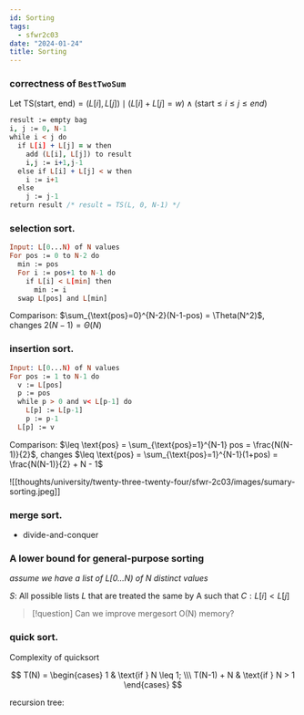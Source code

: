 ```yaml
---
id: Sorting
tags:
  - sfwr2c03
date: "2024-01-24"
title: Sorting
---
```


### correctness of `BestTwoSum`

Let $\text{TS(start, end)} = {(L[i], L[j]) \mid (L[i] + L[j] = w) \land (\text{start} \leq i \leq j \leq end)}$

```prolog
result := empty bag
i, j := 0, N-1
while i < j do
  if L[i] + L[j] = w then
    add (L[i], L[j]) to result
    i,j := i+1,j-1
  else if L[i] + L[j] < w then
    i := i+1
  else
    j := j-1
return result /* result = TS(L, 0, N-1) */
```

### selection sort.

```prolog
Input: L[0...N) of N values
For pos := 0 to N-2 do
  min := pos
  For i := pos+1 to N-1 do
    if L[i] < L[min] then
      min := i
  swap L[pos] and L[min]
```

Comparison: $\sum_{\text{pos}=0}^{N-2}(N-1-pos) = \Theta(N^2)$, changes $2(N-1) = \Theta(N)$

### insertion sort.

```prolog
Input: L[0...N) of N values
For pos := 1 to N-1 do
  v := L[pos]
  p := pos
  while p > 0 and v< L[p-1] do
    L[p] := L[p-1]
    p := p-1
  L[p] := v
```

Comparison: $\leq \text{pos} = \sum_{\text{pos}=1}^{N-1} pos = \frac{N(N-1)}{2}$, changes $\leq \text{pos} = \sum_{\text{pos}=1}^{N-1}(1+pos) = \frac{N(N-1)}{2} + N - 1$

![[thoughts/university/twenty-three-twenty-four/sfwr-2c03/images/sumary-sorting.jpeg]]

### merge sort.

- divide-and-conquer

### A lower bound for general-purpose sorting

_assume we have a list of $L \lbrack 0 \dots N)$ of $N$ distinct values_

$S$: All possible lists $L$ that are treated the same by A such that $C: L[i] < L[j]$

> [!question]
> Can we improve mergesort O(N) memory?

### quick sort.

Complexity of quicksort

$$
T(N) = \begin{cases}
1 & \text{if } N \leq 1; \\\
T(N-1) + N & \text{if } N > 1
\end{cases}
$$

recursion tree:
